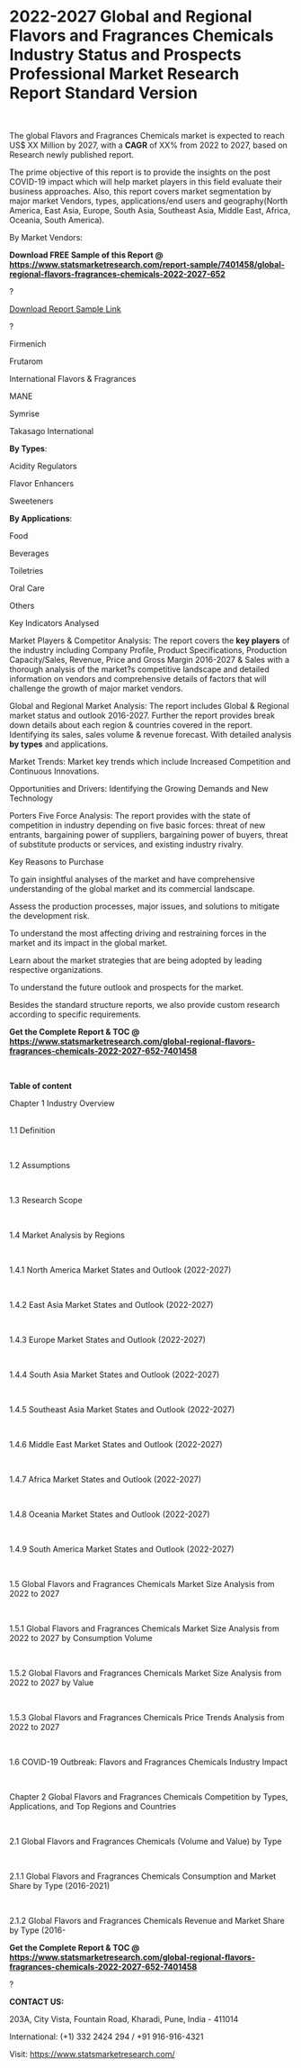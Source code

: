 <h1>2022-2027 Global and Regional Flavors and Fragrances Chemicals Industry Status and Prospects Professional Market Research Report Standard Version</h1><br/><p>The global Flavors and Fragrances Chemicals market is expected to reach US$ XX Million by 2027, with a <strong>CAGR</strong> of XX% from 2022 to 2027, based on Research newly published report.</p>
 
 
 
 <p>The prime objective of this report is to provide the insights on the post COVID-19 impact which will help market players in this field evaluate their business approaches. Also, this report covers market segmentation by major market Vendors, types, applications/end users and geography(North America, East Asia, Europe, South Asia, Southeast Asia, Middle East, Africa, Oceania, South America).</p>
 
 
 
 <p>By Market Vendors:</p>
 
 
 
 <div><b>Download FREE Sample of this Report @ <a href="https://www.statsmarketresearch.com/download-free-sample/7401458/global-regional-flavors-fragrances-chemicals-2022-2027-652">https://www.statsmarketresearch.com/report-sample/7401458/global-regional-flavors-fragrances-chemicals-2022-2027-652</a></b></div>
 
 
 
 <p>? </p>
 
 
 
 <p><a href="https://www.statsmarketresearch.com/download-free-sample/7401458/global-regional-flavors-fragrances-chemicals-2022-2027-652">Download Report Sample Link</a></p>
 
 
 
 <p>? </p>
 
 
 
 <p>Firmenich</p>
 
 
 
 <p>Frutarom</p>
 
 
 
 <p>International Flavors & Fragrances</p>
 
 
 
 <p>MANE</p>
 
 
 
 <p>Symrise</p>
 
 
 
 <p>Takasago International</p>
 
 
 
 <p><strong>By Types</strong>:</p>
 
 
 
 <p>Acidity Regulators</p>
 
 
 
 <p>Flavor Enhancers</p>
 
 
 
 <p>Sweeteners</p>
 
 
 
 <p><strong><strong>By Applications</strong></strong>:</p>
 
 
 
 <p>Food</p>
 
 
 
 <p>Beverages</p>
 
 
 
 <p>Toiletries</p>
 
 
 
 <p>Oral Care</p>
 
 
 
 <p>Others</p>
 
 
 
 <p>Key Indicators Analysed</p>
 
 
 
 <p>Market Players & Competitor Analysis: The report covers the <strong>key players</strong> of the industry including Company Profile, Product Specifications, Production Capacity/Sales, Revenue, Price and Gross Margin 2016-2027 & Sales with a thorough analysis of the market?s competitive landscape and detailed information on vendors and comprehensive details of factors that will challenge the growth of major market vendors.</p>
 
 
 
 <p>Global and Regional Market Analysis: The report includes Global & Regional market status and outlook 2016-2027. Further the report provides break down details about each region & countries covered in the report. Identifying its sales, sales volume & revenue forecast. With detailed analysis <strong>by types</strong> and applications.</p>
 
 
 
 <p>Market Trends: Market key trends which include Increased Competition and Continuous Innovations.</p>
 
 
 
 <p>Opportunities and Drivers: Identifying the Growing Demands and New Technology</p>
 
 
 
 <p>Porters Five Force Analysis: The report provides with the state of competition in industry depending on five basic forces: threat of new entrants, bargaining power of suppliers, bargaining power of buyers, threat of substitute products or services, and existing industry rivalry.</p>
 
 
 
 <p>Key Reasons to Purchase</p>
 
 
 
 <p>To gain insightful analyses of the market and have comprehensive understanding of the global market and its commercial landscape.</p>
 
 
 
 <p>Assess the production processes, major issues, and solutions to mitigate the development risk.</p>
 
 
 
 <p>To understand the most affecting driving and restraining forces in the market and its impact in the global market.</p>
 
 
 
 <p>Learn about the market strategies that are being adopted by leading respective organizations.</p>
 
 
 
 <p>To understand the future outlook and prospects for the market.</p>
 
 
 
 <p>Besides the standard structure reports, we also provide custom research according to specific requirements.</p>
 
 
 
 <div><b>Get the Complete Report & TOC @ <a href="https://www.statsmarketresearch.com/global-regional-flavors-fragrances-chemicals-2022-2027-652-7401458">https://www.statsmarketresearch.com/global-regional-flavors-fragrances-chemicals-2022-2027-652-7401458</a></b></div>
 
 
 
 <p><br />
 
 <b>Table of content</b></p>
 
 
 
 <p>Chapter 1 Industry Overview<br />
 
 <br />
 
 1.1 Definition<br />
 
 <br />
 
 1.2 Assumptions<br />
 
 <br />
 
 1.3 Research Scope<br />
 
 <br />
 
 1.4 Market Analysis by Regions<br />
 
 <br />
 
 1.4.1 North America Market States and Outlook (2022-2027)<br />
 
 <br />
 
 1.4.2 East Asia Market States and Outlook (2022-2027)<br />
 
 <br />
 
 1.4.3 Europe Market States and Outlook (2022-2027)<br />
 
 <br />
 
 1.4.4 South Asia Market States and Outlook (2022-2027)<br />
 
 <br />
 
 1.4.5 Southeast Asia Market States and Outlook (2022-2027)<br />
 
 <br />
 
 1.4.6 Middle East Market States and Outlook (2022-2027)<br />
 
 <br />
 
 1.4.7 Africa Market States and Outlook (2022-2027)<br />
 
 <br />
 
 1.4.8 Oceania Market States and Outlook (2022-2027)<br />
 
 <br />
 
 1.4.9 South America Market States and Outlook (2022-2027)<br />
 
 <br />
 
 1.5 Global Flavors and Fragrances Chemicals Market Size Analysis from 2022 to 2027<br />
 
 <br />
 
 1.5.1 Global Flavors and Fragrances Chemicals Market Size Analysis from 2022 to 2027 by Consumption Volume<br />
 
 <br />
 
 1.5.2 Global Flavors and Fragrances Chemicals Market Size Analysis from 2022 to 2027 by Value<br />
 
 <br />
 
 1.5.3 Global Flavors and Fragrances Chemicals Price Trends Analysis from 2022 to 2027<br />
 
 <br />
 
 1.6 COVID-19 Outbreak: Flavors and Fragrances Chemicals Industry Impact<br />
 
 <br />
 
 Chapter 2 Global Flavors and Fragrances Chemicals Competition by Types, Applications, and Top Regions and Countries<br />
 
 <br />
 
 2.1 Global Flavors and Fragrances Chemicals (Volume and Value) by Type<br />
 
 <br />
 
 2.1.1 Global Flavors and Fragrances Chemicals Consumption and Market Share by Type (2016-2021)<br />
 
 <br />
 
 2.1.2 Global Flavors and Fragrances Chemicals Revenue and Market Share by Type (2016-</p>
 
 
 
 <div><b>Get the Complete Report & TOC @ <a href="https://www.statsmarketresearch.com/global-regional-flavors-fragrances-chemicals-2022-2027-652-7401458">https://www.statsmarketresearch.com/global-regional-flavors-fragrances-chemicals-2022-2027-652-7401458</a></b></div>
 
 
 
 <p>? </p>
 
 
 
 <p><b>CONTACT US:</b><br />
 
 203A, City Vista, Fountain Road, Kharadi, Pune, India - 411014<br />
 
 International: (+1) 332 2424 294 / +91 916-916-4321<br />
 
 Visit: <a href="https://www.statsmarketresearch.com/">https://www.statsmarketresearch.com/</a></p>